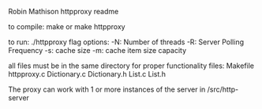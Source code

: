 Robin Mathison
httpproxy readme

to compile:
make 
or
make httpproxy

to run:
./httpproxy <ports><flags>
	flag options:
	-N: Number of threads
	-R: Server Polling Frequency
	-s: cache size
	-m: cache item size capacity


all files must be in the same directory for proper functionality
files:
Makefile
httpproxy.c
Dictionary.c
Dictionary.h
List.c
List.h

The proxy can work with 1 or more instances of the server in /src/http-server


